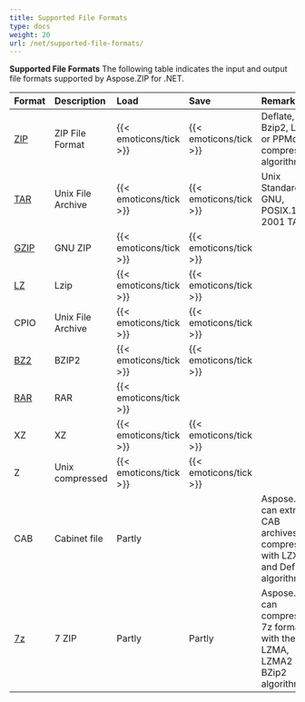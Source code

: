 ```yaml
---
title: Supported File Formats
type: docs
weight: 20
url: /net/supported-file-formats/
---
```


**Supported File Formats**
The following table indicates the input and output file formats supported by Aspose.ZIP for .NET.

|**Format**|**Description**|**Load**|**Save**|**Remarks**|
| :- | :- | :- | :- | :- |
|[ZIP](https://docs.fileformat.com/compression/zip/)|ZIP File Format|{{< emoticons/tick >}}|{{< emoticons/tick >}}|Deflate, Bzip2, LZMA or PPMd compression algorithms.|
|[TAR](https://docs.fileformat.com/compression/tar/)|Unix File Archive|{{< emoticons/tick >}}|{{< emoticons/tick >}}|Unix Standard, GNU, POSIX.1-2001 TAR|
|[GZIP](https://docs.fileformat.com/compression/gz/)|GNU ZIP|{{< emoticons/tick >}}|{{< emoticons/tick >}}| |
|[LZ](https://docs.fileformat.com/compression/lz/)|Lzip|{{< emoticons/tick >}}|{{< emoticons/tick >}}| |
|CPIO|Unix File Archive|{{< emoticons/tick >}}|{{< emoticons/tick >}}| |
|[BZ2](https://docs.fileformat.com/compression/bz2/)|BZIP2|{{< emoticons/tick >}}|{{< emoticons/tick >}}| |
|[RAR](https://docs.fileformat.com/compression/rar/)|RAR|{{< emoticons/tick >}}| | |
|XZ|XZ|{{< emoticons/tick >}}|{{< emoticons/tick >}}| |
|Z|Unix compressed|{{< emoticons/tick >}}|{{< emoticons/tick >}}| |
|CAB|Cabinet file|Partly| |Aspose.ZIP can extract CAB archives compressed with LZX and Deflate algorithms.|
|[7z](https://docs.fileformat.com/compression/7z/)|7 ZIP|Partly|Partly|Aspose.ZIP can compress to 7z format with the LZMA, LZMA2 and BZip2 algorithms.|
